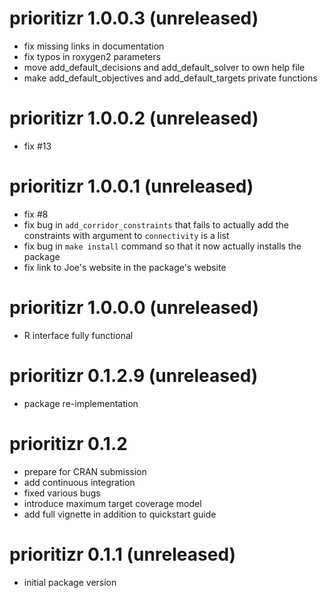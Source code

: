 # prioritizr 1.0.0.3 (unreleased)

- fix missing links in documentation
- fix typos in roxygen2 parameters
- move add_default_decisions and add_default_solver to own help file
- make add_default_objectives and add_default_targets private functions

# prioritizr 1.0.0.2 (unreleased)

- fix #13

# prioritizr 1.0.0.1 (unreleased)

- fix #8
- fix bug in `add_corridor_constraints` that fails to actually add the constraints with argument to `connectivity` is a list
- fix bug in `make install` command so that it now actually installs the package
- fix link to Joe's website in the package's website

# prioritizr 1.0.0.0 (unreleased)

- R interface fully functional

# prioritizr 0.1.2.9 (unreleased)

- package re-implementation

# prioritizr 0.1.2

- prepare for CRAN submission
- add continuous integration
- fixed various bugs
- introduce maximum target coverage model
- add full vignette in addition to quickstart guide

# prioritizr 0.1.1 (unreleased)

- initial package version
